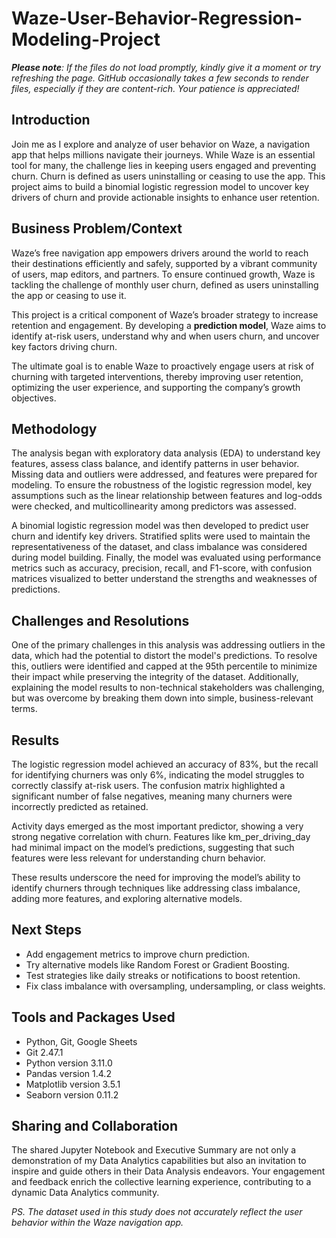 # Waze-User-Behavior-Regression-Modeling-Project
***Please note**: If the files do not load promptly, kindly give it a moment or try refreshing the page. GitHub occasionally takes a few seconds to render files, especially if they are content-rich. Your patience is appreciated!*


## Introduction
Join me as I explore and analyze of user behavior on Waze, a navigation app that helps millions navigate their journeys. While Waze is an essential tool for many, the challenge lies in keeping users engaged and preventing churn. Churn is defined as users uninstalling or ceasing to use the app. This project aims to build a binomial logistic regression model to uncover key drivers of churn and provide actionable insights to enhance user retention.
## Business Problem/Context
Waze’s free navigation app empowers drivers around the world to reach their destinations efficiently and safely, supported by a vibrant community of users, map editors, and partners. To ensure continued growth, Waze is tackling the challenge of monthly user churn, defined as users uninstalling the app or ceasing to use it.

This project is a critical component of Waze’s broader strategy to increase retention and engagement. By developing a **prediction model**, Waze aims to identify at-risk users, understand why and when users churn, and uncover key factors driving churn.

The ultimate goal is to enable Waze to proactively engage users at risk of churning with targeted interventions, thereby improving user retention, optimizing the user experience, and supporting the company’s growth objectives. 
## Methodology
The analysis began with exploratory data analysis (EDA) to understand key features, assess class balance, and identify patterns in user behavior. Missing data and outliers were addressed, and features were prepared for modeling. To ensure the robustness of the logistic regression model, key assumptions such as the linear relationship between features and log-odds were checked, and multicollinearity among predictors was assessed.

A binomial logistic regression model was then developed to predict user churn and identify key drivers. Stratified splits were used to maintain the representativeness of the dataset, and class imbalance was considered during model building. Finally, the model was evaluated using performance metrics such as accuracy, precision, recall, and F1-score, with confusion matrices visualized to better understand the strengths and weaknesses of predictions.
## Challenges and Resolutions
One of the primary challenges in this analysis was addressing outliers in the data, which had the potential to distort the model's predictions. To resolve this, outliers were identified and capped at the 95th percentile to minimize their impact while preserving the integrity of the dataset. Additionally, explaining the model results to non-technical stakeholders was challenging, but was overcome by breaking them down into simple, business-relevant terms.
## Results
The logistic regression model achieved an accuracy of 83%, but the recall for identifying churners was only 6%, indicating the model struggles to correctly classify at-risk users. The confusion matrix highlighted a significant number of false negatives, meaning many churners were incorrectly predicted as retained.

Activity days emerged as the most important predictor, showing a very strong negative correlation with churn. Features like km_per_driving_day had minimal impact on the model’s predictions, suggesting that such features were less relevant for understanding churn behavior.

These results underscore the need for improving the model’s ability to identify churners through techniques like addressing class imbalance, adding more features, and exploring alternative models.
## Next Steps
- Add engagement metrics to improve churn prediction.
- Try alternative models like Random Forest or Gradient Boosting.
- Test strategies like daily streaks or notifications to boost retention.
-  Fix class imbalance with oversampling, undersampling, or class weights.
## Tools and Packages Used
- Python, Git, Google Sheets
- Git 2.47.1
- Python version 3.11.0
- Pandas version 1.4.2
- Matplotlib version 3.5.1
- Seaborn version 0.11.2
## Sharing and Collaboration
The shared Jupyter Notebook and Executive Summary are not only a demonstration of my Data Analytics capabilities but also an invitation to inspire and guide others in their Data Analysis endeavors. Your engagement and feedback enrich the collective learning experience, contributing to a dynamic Data Analytics community.

**PS*. The dataset used in this study does not accurately reflect the user behavior within the Waze navigation app.*
